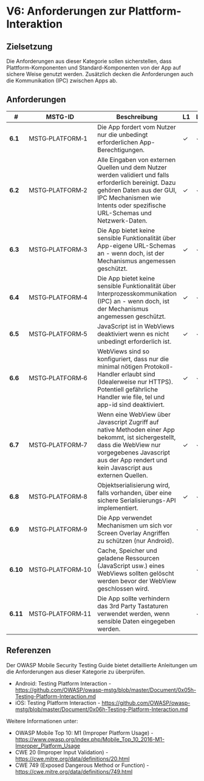 # V6: Anforderungen zur Plattform-Interaktion

## Zielsetzung

Die Anforderungen aus dieser Kategorie sollen sicherstellen, dass Plattform-Komponenten und Standard-Komponenten von der App auf sichere Weise genutzt werden. Zusätzlich decken die Anforderungen auch die Kommunikation (IPC) zwischen Apps ab.

## Anforderungen

| # | MSTG-ID | Beschreibung | L1 | L2 |
| --- | --- | --- | --- | --- |
| **6.1** | MSTG‑PLATFORM‑1 | Die App fordert vom Nutzer nur die unbedingt erforderlichen App-Berechtigungen. | ✓ | ✓ |
| **6.2** | MSTG‑PLATFORM‑2 | Alle Eingaben von externen Quellen und dem Nutzer werden validiert und falls erforderlich bereinigt. Dazu gehören Daten aus der GUI, IPC Mechanismen wie Intents oder spezifische URL-Schemas und Netzwerk-Daten. | ✓ | ✓ |
| **6.3** | MSTG‑PLATFORM‑3 | Die App bietet keine sensible Funktionalität über App-eigene URL-Schemas an - wenn doch, ist der Mechanismus angemessen geschützt.  | ✓ | ✓ |
| **6.4** | MSTG‑PLATFORM‑4 | Die App bietet keine sensible Funktionalität über Interprozesskommunikation (IPC) an - wenn doch, ist der Mechanismus angemessen geschützt. | ✓ | ✓ |
| **6.5** | MSTG‑PLATFORM‑5 | JavaScript ist in WebViews deaktiviert wenn es nicht unbedingt erforderlich ist. | ✓ | ✓ |
| **6.6** | MSTG‑PLATFORM‑6 | WebViews sind so konfiguriert, dass nur die minimal nötigen Protokoll-Handler erlaubt sind (Idealerweise nur HTTPS). Potentiell gefährliche Handler wie file, tel und app-id sind deaktiviert. | ✓ | ✓ |
| **6.7** | MSTG‑PLATFORM‑7 | Wenn eine WebView über Javascript Zugriff auf native Methoden einer App bekommt, ist sichergestellt, dass die WebView nur vorgegebenes Javascript aus der App rendert und kein Javascript aus externen Quellen.  | ✓ | ✓ |
| **6.8** | MSTG‑PLATFORM‑8 | Objektserialisierung wird, falls vorhanden, über eine sichere Serialisierungs-API implementiert. | ✓ | ✓ |
| **6.9** | MSTG‑PLATFORM‑9 | Die App verwendet Mechanismen um sich vor Screen Overlay Angriffen zu schützen (nur Android). |  | ✓ |
| **6.10** | MSTG‑PLATFORM‑10 | Cache, Speicher und geladene Ressourcen (JavaScript usw.) eines WebViews sollten gelöscht werden bevor der WebView geschlossen wird.  |  | ✓ |
| **6.11** | MSTG‑PLATFORM‑11 | Die App sollte verhindern das 3rd Party Tastaturen verwendet werden, wenn sensible Daten eingegeben werden. |  | ✓ |

<div style="page-break-after: always;" >
</div>

## Referenzen

Der OWASP Mobile Security Testing Guide bietet detaillierte Anleitungen um die Anforderungen aus dieser Kategorie zu überprüfen.

- Android: Testing Platform Interaction - <https://github.com/OWASP/owasp-mstg/blob/master/Document/0x05h-Testing-Platform-Interaction.md>
- iOS: Testing Platform Interaction - <https://github.com/OWASP/owasp-mstg/blob/master/Document/0x06h-Testing-Platform-Interaction.md>

Weitere Informationen unter:

- OWASP Mobile Top 10: M1 (Improper Platform Usage) - <https://www.owasp.org/index.php/Mobile_Top_10_2016-M1-Improper_Platform_Usage>
- CWE 20 (Improper Input Validation) - <https://cwe.mitre.org/data/definitions/20.html>
- CWE 749 (Exposed Dangerous Method or Function) - <https://cwe.mitre.org/data/definitions/749.html>
